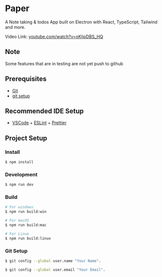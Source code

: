 # Paper

A Note taking & todos App
built on Electron with React, TypeScript, Tailwind and more.

Video Link: [youtube.com/watch?v=oKljpDBS_HQ](https://www.youtube.com/watch?v=oKljpDBS_HQ)

## Note

Some features that are in testing are not yet push to github

## Prerequisites

- [Git](https://git-scm.com/)
- [git setup](#git-setup)

## Recommended IDE Setup

- [VSCode](https://code.visualstudio.com/) + [ESLint](https://marketplace.visualstudio.com/items?itemName=dbaeumer.vscode-eslint) + [Prettier](https://marketplace.visualstudio.com/items?itemName=esbenp.prettier-vscode)

## Project Setup

### Install

```bash
$ npm install
```

### Development

```bash
$ npm run dev
```

### Build

```bash
# For windows
$ npm run build:win

# For macOS
$ npm run build:mac

# For Linux
$ npm run build:linux
```

### Git Setup

```bash
$ git config --global user.name "Your Name".
```

```bash
$ git config --global user.email "Your Email".
```
